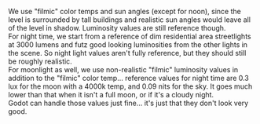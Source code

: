 We use "filmic" color temps and sun angles (except for noon), since the level is surrounded by tall buildings and realistic sun angles would leave all of the level in shadow. Luminosity values are still reference though.  
For night time, we start from a reference of dim residential area streetlights at 3000 lumens and futz good looking luminosities from the other lights in the scene. So night light values aren't fully reference, but they should still be roughly realistic.  
For moonlight as well, we use non-realistic "filmic" luminosity values in addition to the "filmic" color temp... reference values for night time are 0.3 lux for the moon with a 4000k temp, and 0.09 nits for the sky. It goes much lower than that when it isn't a full moon, or if it's a cloudy night.  
Godot can handle those values just fine... it's just that they don't look very good.
